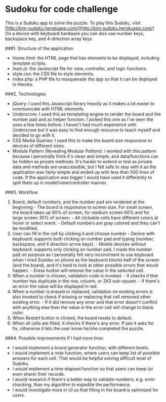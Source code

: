 Sudoku for code challenge
======

This is a Sudoku app to solve the puzzle.
To play this Sudoku, visit [http://kim-sudoku.herokuapp.com/](http://kim-sudoku.herokuapp.com/)
On a device with keyboard hardware you can also use number keys, backspace key, and 4-direction array keys

###1. Structure of the application
  - Home.html: the HTML page that has elements to be displayed, including template scripts.
  - main.js: the Javascript file for view, controller, and logic functions.
  - style.css: the CSS file to style elements.
  - index.php: a PHP file to masquerade the app so that it can be deployed in Heroku.
  
###2. Technologies
  - jQuery: I used this Javascript library heavily as it makes a lot easier to communicate with HTML elements.
  - Underscore: I used this as templating engine to render the board and the number pad and as helper function. I picked this one as I've seen the uses a few times before. I haven't had much experience with Underscore but it was easy to find enough resource to teach myself and decided to go with it.
  - CSS Media Queries: I used this to make the board size responsive to devices of different sizes.
  - Module Pattern (Revealing Modular Pattern): I worked with this pattern because I personally think it's clean and simple, and data/functions can be hidden as private methods. It's harder to extend or test as private data and methods are unaccessible, but I felt safe to stay with it as the application was fairly simple and ended up with less than 500 lines of code. If the application was bigger I would have used it differently to split them up in model/view/controller manner.
  
###3. Workflow
  1. Board, default numbers, and the number pad are rendered at the beginning
    - The board is responsive to screen size. For small screen, the board takes up 90% of screen, for medium screen 60% and for large screen 30% of screen.
    - All clickable cells have different colors at hover or select event.
    - Default numbers are gray colored and they can't be modified.
  2. User can fill in the cell by clicking it and choose number
    - Device with keyboard: supports both clicking on number pad and typing (number, backspace, and 4 direction arrow keys).
    - Mobile devices without keyboard: supports only clicking on number pad. I made the number pad on purpose as I personally felt very inconvinient to use keyboard when I tried Sudoku on phone as the keyboard blocks half of the screen (and the board), and it's hard to look at other possible errors that would happen.
    - _Erase_ button will remove the value in the selected cell.
  3. When a number is chosen, validation code is invoked.
    - It checks if that number has duplicate in the row, column, or 3X3 sub-square. 
    - If there's an error the value will be displayed in red.
  4. When a number is erased or replaced, validation on existing errors is also invoked to check if erasing or replacing that cell removed other existing error.
    - If it did remove any error and that error doesn't conflict with anything else then the value in the error cell will change to black color.
  5. When _Restart_ button is clicked, the board resets to default.
  6. When all cells are filled, it checks if there's any error. If yes it asks for fix, otherwise it lets the user know he/she completed the puzzle.

###4. Possible improvements
  If I had more time:
  - I would implement a board generator function, with different levels.
  - I would implement a note function, where users can keep list of possible answers for each cell. That would be helpful solving difficult level of Sudoku.
  - I would implement a time elapsed function so that users can keep (or even share) their records.
  - I would research if there's a better way to validate numbers, e.g. error checking, than my algorithm to expedite the performance.
  - I would investigate more in UI so that filling in the board is optimized for users.
